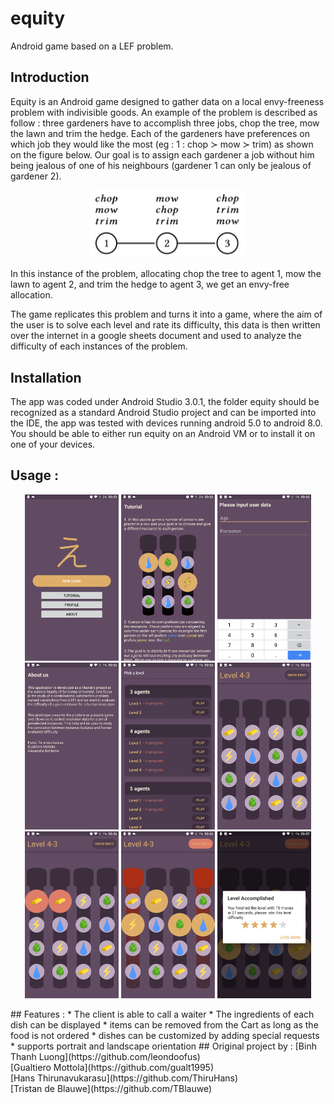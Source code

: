 # equity
Android game based on a LEF problem. 

## Introduction
Equity is an Android game designed to gather data on a local envy-freeness problem with indivisible goods. An example of
the problem is described as follow : three gardeners have to accomplish three jobs, chop the tree, mow the lawn
and trim the hedge. Each of the gardeners have preferences on which job they would like the most (eg : 1 : chop ≻ mow ≻
trim) as shown on the figure below. Our goal is to assign each gardener a job without him being jealous of one of his
neighbours (gardener 1 can only be jealous of gardener 2).  

<p align="center">
  <img src="https://raw.githubusercontent.com/gualt1995/equity/master/docs/Screens/garden.PNG" width="250" title="">
</p>

In this instance of the problem, allocating chop the tree to agent 1, mow the lawn to agent 2, and trim the hedge to agent 3, we get an envy-free allocation.  

The game replicates this problem and turns it into a game, where the aim of the user is to solve each level and rate its difficulty, this data is then written over the internet in a google sheets document and used to analyze the difficulty of each instances of the problem.

## Installation
The app was coded under Android Studio 3.0.1, the folder equity should be recognized as a standard Android Studio project and
can be imported into the IDE, the app was tested with devices running android 5.0 to android 8.0. You should be able to either run equity on an Android VM or to install it on one of your devices.


## Usage :
<p align="center">
  <img src="https://raw.githubusercontent.com/gualt1995/equity/master/docs/Screens/Screenshot_20180518-205557.png" width="150" title="">
    <img src="https://raw.githubusercontent.com/gualt1995/equity/master/docs/Screens/Screenshot_20180518-205606.png" width="150" title="">
    <img src="https://raw.githubusercontent.com/gualt1995/equity/master/docs/Screens/Screenshot_20180518-205614.png" width="150" title="">
    <img src="https://raw.githubusercontent.com/gualt1995/equity/master/docs/Screens/Screenshot_20180518-205621.png" width="150" title="">
    <img src="https://raw.githubusercontent.com/gualt1995/equity/master/docs/Screens/Screenshot_20180518-205631.png" width="150" title="">
    <img src="https://raw.githubusercontent.com/gualt1995/equity/master/docs/Screens/Screenshot_20180518-205639.png" width="150" title="">
    <img src="https://raw.githubusercontent.com/gualt1995/equity/master/docs/Screens/Screenshot_20180518-205645.png" width="150" title="">
    <img src="https://raw.githubusercontent.com/gualt1995/equity/master/docs/Screens/Screenshot_20180518-205656.png" width="150" title="">
      <img src="https://raw.githubusercontent.com/gualt1995/equity/master/docs/Screens/Screenshot_20180518-205707.png" width="150" title="">
</p>
## Features : 
* The client is able to call a waiter 
* The ingredients of each dish can be displayed
* items can be removed from the Cart as long as the food is not ordered 
* dishes can be customized by adding special requests 
* supports portrait and landscape orientation
## Original project by : 
[Binh Thanh Luong](https://github.com/leondoofus)<br>
[Gualtiero Mottola](https://github.com/gualt1995)<br>
[Hans Thirunavukarasu](https://github.com/ThiruHans)<br>
[Tristan de Blauwe](https://github.com/TBlauwe)<br>
